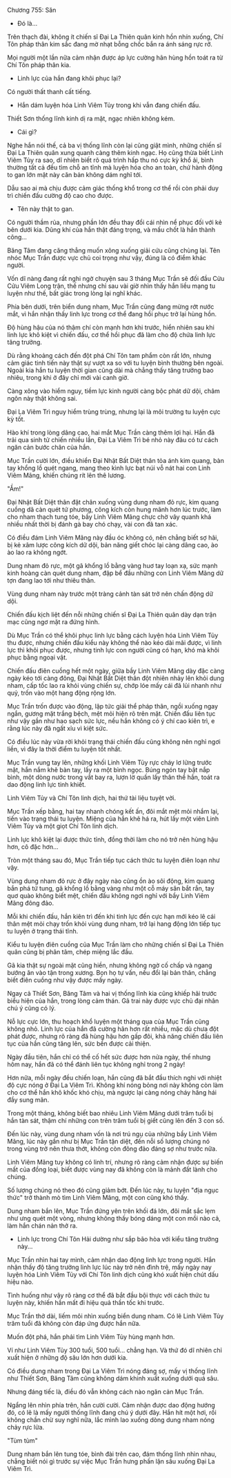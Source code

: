 




Chương 755: Săn


- Đó là...

Trên thạch đài, không ít chiến sĩ Đại La Thiên quân kinh hồn nhín xuống, Chí Tôn pháp thân kim sắc đang mờ nhạt bỗng chốc bắn ra ánh sáng rực rỡ.

Mọi người một lần nữa cảm nhận được áp lực cường hãn hùng hồn toát ra từ Chí Tôn pháp thân kia.

- Linh lực của hắn đang khôi phục lại?

Có người thất thanh cất tiếng.

- Hắn dám luyện hóa Linh Viêm Tủy trong khi vẫn đang chiến đấu.

Thiết Sơn thống lĩnh kinh dị ra mặt, ngạc nhiên không kém.

- Cái gì?

Nghe hắn nói thế, cả ba vị thống lĩnh còn lại cũng giật mình, những chiến sĩ Đại La Thiên quân xung quanh càng thêm kinh ngạc. Họ cũng thừa biết Linh Viêm Tủy ra sao, dĩ nhiên biết rõ quá trình hấp thu nó cực kỳ khổ ải, bình thường tất cả đều tìm chỗ an tĩnh mà luyện hóa cho an toàn, chứ hành động to gan lớn mật này căn bản không dám nghĩ tới.

Dẫu sao ai mà chịu được cảm giác thống khổ trong cơ thể rồi còn phải duy trì chiến đấu cường độ cao cho được.

- Tên này thật to gan.

Có người thầm rủa, nhưng phần lớn đều thay đổi cái nhìn nể phục đối với kẻ bên dưới kia. Dũng khí của hắn thật đáng trọng, và mấu chốt là hắn thành công...

Băng Tâm đang căng thẳng muốn xông xuống giải cứu cũng chùng lại. Tên nhóc Mục Trần được vực chủ coi trọng như vậy, đúng là có điểm khác người.

Vốn dĩ nàng đang rất nghi ngờ chuyện sau 3 tháng Mục Trần sẽ đối đầu Cửu Cửu Viêm Long trận, thế nhưng chỉ sau vài giờ nhìn thấy hắn liều mạng tu luyện như thế, bất giác trong lòng lại nghĩ khác.

Phía bên dưới, trên biển dung nham, Mục Trần cũng đang mừng rớt nước mắt, vì hắn nhận thấy linh lực trong cơ thể đang hồi phục trở lại hùng hồn.

Độ hùng hậu của nó thậm chí còn mạnh hơn khi trước, hiển nhiên sau khi linh lực khô kiệt vì chiến đấu, cơ thể hồi phục đã làm cho độ chứa linh lực tăng trưởng.

Dù rằng khoảng cách đến đột phá Chí Tôn tam phẩm còn rất lớn, nhưng cảm giác tinh tiến này thật sự vượt xa so với tu luyện bình thường bên ngoài. Ngoài kia hắn tu luyện thời gian cũng dài mà chẳng thấy tăng trưởng bao nhiêu, trong khi ở đây chỉ mới vài canh giờ.

Càng xông vào hiểm nguy, tiềm lực kinh người càng bộc phát dữ dội, châm ngôn này thật không sai.

Đại La Viêm Trì nguy hiểm trùng trùng, nhưng lại là môi trường tu luyện cực kỳ tốt.

Hào khí trong lòng dâng cao, hai mắt Mục Trần càng thêm lợi hại. Hắn đã trải qua sinh tử chiến nhiều lần, Đại La Viêm Trì bé nhỏ này đâu có tư cách ngăn cản bước chân của hắn.

Mục Trần cười lớn, điều khiển Đại Nhật Bất Diệt thân tỏa ánh kim quang, bàn tay khổng lồ quét ngang, mang theo kình lực bạt núi vỗ nát hai con Linh Viêm Mãng, khiến chúng rít lên thê lương.

"Ầm!"

Đại Nhật Bất Diệt thân đặt chân xuống vùng dung nham đỏ rực, kim quang cuồng dã càn quét tứ phương, công kích còn hung mãnh hơn lúc trước, làm cho nham thạch tung tóe, bầy Linh Viêm Mãng chực chờ vây quanh khá nhiều nhất thời bị đánh gà bay chó chạy, vài con đã tan xác.

Có điều đám Linh Viêm Mãng này đầu óc không có, nên chẳng biết sợ hãi, bị kẻ xâm lược công kích dữ dội, bản năng giết chóc lại càng dâng cao, ào ào lao ra không ngớt.

Dung nham đỏ rực, một gã khổng lồ bằng vàng huơ tay loạn xạ, sức mạnh kinh hoàng càn quét dung nham, đập bể đầu những con Linh Viêm Mãng dữ tợn đang lao tới như thiêu thân.

Vùng dung nham này trước một tràng cảnh tàn sát trở nên chấn động dữ dội.

Chiến đấu kịch liệt đến nỗi những chiến sĩ Đại La Thiên quân dày dạn trận mạc cũng ngơ mặt ra đứng hình.

Dù Mục Trần có thể khôi phục linh lực bằng cách luyện hóa Linh Viêm Tủy thu được, nhưng chiến đấu kiểu này không thể nào kéo dài mãi được, vì linh lực thì khôi phục được, nhưng tinh lực con người cũng có hạn, khó mà khôi phục bằng ngoại vật.

Chiến đấu điên cuồng hết một ngày, giữa bầy Linh Viêm Mãng dày đặc càng ngày kéo tới càng đông, Đại Nhật Bất Diệt thân đột nhiên nhảy lên khỏi dung nham, cấp tốc lao ra khỏi vùng chiến sự, chớp lóe mấy cái đã lủi nhanh như quỷ, trốn vào một hang động rộng lớn.

Mục Trần trốn được vào động, lập tức giải thể pháp thân, ngồi xuống ngay ngắn, gương mặt trắng bệch, mệt mỏi hiện rõ trên mặt. Chiến đấu liên tục như vậy gần như hao sạch sức lực, nếu hắn không có ý chí cao kiên trì, e rằng lúc này đã ngất xỉu vì kiệt sức.

Có điều lúc này vừa rời khỏi trạng thái chiến đấu cũng không nên nghỉ ngơi liền, vì đây la thời điểm tu luyện tốt nhất.

Mục Trần vung tay lên, những khối Linh Viêm Tủy rực cháy lơ lửng trước mặt, hắn nắm khẽ bàn tay, lấy ra một bình ngọc. Búng ngón tay bật nắp bình, một dòng nước trong vắt bay ra, lượn lờ quấn lấy thân thể hắn, toát ra dao động linh lực tinh khiết.

Linh Viêm Tủy và Chí Tôn linh dịch, hai thứ tài liệu tuyệt vời.

Mục Trần xếp bằng, hai tay nhanh chóng kết ấn, đôi mắt mệt mỏi nhắm lại, tiến vào trạng thái tu luyện. Miệng của hắn khẽ há ra, hút lấy một viên Linh Viêm Tủy và một giọt Chí Tôn linh dịch.

Linh lực khô kiệt lại được thức tỉnh, đồng thời làm cho nó trở nên hùng hậu hơn, cô đặc hơn...

Tròn một tháng sau đó, Mục Trần tiếp tục cách thức tu luyện điên loạn như vậy.

Vùng dung nham đỏ rực ở đây ngày nào cũng ồn ào sôi động, kim quang bắn phá tứ tung, gã khổng lồ bằng vàng như một cỗ máy săn bắt rắn, tay quơ quào không biết mệt, chiến đấu không ngơi nghỉ với bầy Linh Viêm Mãng đông đảo.

Mỗi khi chiến đấu, hắn kiên trì đến khi tinh lực đến cực hạn mới kéo lê cái thân mệt mỏi chạy trốn khỏi vùng dung nham, trở lại hang động lớn tiếp tục tu luyện ở trạng thái tĩnh.

Kiểu tu luyện điên cuồng của Mục Trần làm cho những chiến sĩ Đại La Thiên quân cũng bị phân tâm, chép miệng lắc đầu.

Gã kia thật sự ngoài mặt cũng hiền, nhưng không ngờ cố chấp và ngang bướng ăn vào tận trong xương. Bọn họ tự vấn, nếu đổi lại bản thân, chẳng biết điên cuồng như vậy được mấy ngày.

Ngay cả Thiết Sơn, Băng Tâm và hai vị thống lĩnh kia cũng khiếp hãi trước biểu hiện của hắn, trong lòng cảm thán. Gã trai này được vực chủ đại nhân chú ý cũng có lý.

Nỗ lực cực lớn, thu hoạch khổ luyện một tháng qua của Mục Trần cũng không nhỏ. Linh lực của hắn đã cường hãn hơn rất nhiều, mặc dù chưa đột phát được, nhưng rõ ràng đã hùng hậu hơn gấp đôi, khả năng chiến đấu liên tục của hắn cũng tăng lên, sức bền được cải thiện.

Ngày đầu tiên, hắn chỉ có thể cố hết sức được hơn nửa ngày, thế nhưng hôm nay, hắn đã có thể đánh liên tục không nghỉ trong 2 ngày!

Hơn nữa, mỗi ngày đều chiến loạn, hắn cũng đã bắt đầu thích nghi với nhiệt độ cực nóng ở Đại La Viêm Trì. Không khí nóng bỏng nơi này không còn làm cho cơ thể hắn khô khốc khó chịu, mà ngược lại càng nóng cháy hăng hái đầy sung mãn.

Trong một tháng, không biết bao nhiêu Linh Viêm Mãng dưới trăm tuổi bị hắn tàn sát, thậm chí những con trên trăm tuổi bị giết cũng lên đến 3 con số.

Đến lúc này, vùng dung nham vốn là nơi trú ngụ của những bầy Linh Viêm Mãng, lúc này gần như bị Mục Trần tận diệt, đến nỗi số lượng chúng nó trong vùng trở nên thưa thớt, không còn đông đảo đáng sợ như trước nữa.

Linh Viêm Mãng tuy không có linh trí, nhưng rõ ràng cảm nhận được sự biến mất của đồng loại, biết được vùng nay đã không còn là mảnh đất lành cho chúng.

Số lượng chúng nó theo đó cũng giảm bớt. Đến lúc này, tu luyện "địa ngục thức" trở thành mò tìm Linh Viêm Mãng, một con cũng khó thấy.

Dung nham bắn lên, Mục Trần đứng yên trên khối đá lớn, đôi mắt sắc lẹm như ưng quét một vòng, nhưng không thấy bóng dáng một con mồi nào cả, làm hắn chán nản thở ra.

- Linh lực trong Chí Tôn Hải dường như sắp bão hòa với kiểu tăng trưởng này...

Mục Trần nhìn hai tay mình, cảm nhận dao động linh lực trong người. Hắn nhận thấy độ tăng trưởng linh lực lúc này trở nên đình trệ, mấy ngày nay luyện hóa Linh Viêm Tủy với Chí Tôn linh dịch cũng khó xuất hiện chút dấu hiệu nào.

Tình huống như vậy rõ ràng cơ thể đã bắt đầu bội thực với cách thức tu luyện này, khiến hắn mất đi hiệu quả thần tốc khi trước.

Mục Trần thở dài, liếm môi nhìn xuống biển dung nham. Có lẽ Linh Viêm Tủy trăm tuổi đã không còn đáp ứng được hắn nữa.

Muốn đột phá, hắn phải tìm Linh Viêm Tủy hùng mạnh hơn.

Ví như Linh Viêm Tủy 300 tuổi, 500 tuổi... chẳng hạn. Và thứ đó dĩ nhiên chỉ xuất hiện ở những độ sâu lớn hơn dưới kia.

Có điều dung nham trong Đại La Viêm Trì nóng đáng sợ, mấy vị thống lĩnh như Thiết Sơn, Băng Tâm cũng không dám khinh xuất xuống dưới quá sâu.

Nhưng đáng tiếc là, điều đó vẫn không cách nào ngăn cản Mục Trần.

Ngẩng lên nhìn phía trên, hắn cười cười. Cảm nhận được dao động hướng đó, có lẽ là mấy người thống lĩnh đang chú ý dưới đây. Hắn hít một hơi, rồi không chần chừ suy nghĩ nữa, lắc mình lao xuống dòng dung nham nóng chảy rực lửa.

"Tùm tùm"

Dung nham bắn lên tung tóe, bình đài trên cao, đám thống lĩnh nhìn nhau, chẳng biết nói gì trước sự việc Mục Trần hưng phấn lặn sâu xuống Đại La Viêm Trì.




